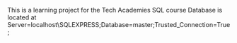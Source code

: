 This is a learning project for the Tech Academies SQL course
Database is located at Server=localhost\SQLEXPRESS;Database=master;Trusted_Connection=True;